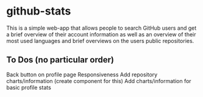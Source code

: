 # github-stats

This is a simple web-app that allows people to search GitHub users and get a brief overview of their account information as well as an overview of their most used languages and brief overviews on the users public repositories.

## To Dos (no particular order)
Back button on profile page
Responsiveness
Add repository charts/information (create component for this)
Add charts/information for basic profile stats